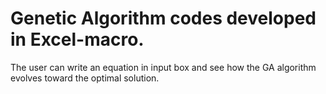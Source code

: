 # Genetic Algorithm codes developed in Excel-macro.

The user can write an equation in input box and see how the GA algorithm evolves toward the optimal solution.
